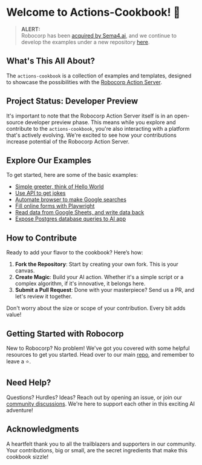 # Welcome to Actions-Cookbook! 🌟

> **ALERT:**  
> Robocorp has been [acquired by Sema4.ai](https://www.linkedin.com/pulse/sema4ai-raises-305-million-bring-open-source-powered-ai-mission-critical-i8wsc/), and we continue to develop the examples under a new repository [here](https://github.com/Sema4AI/cookbook).

## What's This All About?

The `actions-cookbook` is a collection of examples and templates,
designed to showcase the possibilities with the [Robocorp Action Server](https://github.com/robocorp/robocorp).

## Project Status: Developer Preview

It's important to note that the Robocorp Action Server itself is in an open-source developer preview phase.
This means while you explore and contribute to the `actions-cookbook`, you're also interacting with a platform
that's actively evolving. We're excited to see how your contributions increase potential of the Robocorp Action Server.

## Explore Our Examples

To get started, here are some of the basic examples:

- [Simple greeter, think of Hello World](/greeter)
- [Use API to get jokes](/api-jokes)
- [Automate browser to make Google searches](/browser-google)
- [Fill online forms with Playwright](/browser-fill-form)
- [Read data from Google Sheets, and write data back](/google-sheets)
- [Expose Postgres database queries to AI app](/database-postgres/)

## How to Contribute

Ready to add your flavor to the cookbook? Here’s how:

1. **Fork the Repository**: Start by creating your own fork. This is your canvas.
2. **Create Magic**: Build your AI action. Whether it's a simple script or a complex algorithm, if it's innovative, it belongs here.
3. **Submit a Pull Request**: Done with your masterpiece? Send us a PR, and let's review it together.

Don't worry about the size or scope of your contribution. Every bit adds value!

## Getting Started with Robocorp

New to Robocorp? No problem! We've got you covered with some helpful resources to get you started.
Head over to our main [repo](https://github.com/robocorp/robocorp), and remember to leave a ⭐️.

## Need Help?
Questions? Hurdles? Ideas? Reach out by opening an issue, or join our [community discussions](https://github.com/robocorp/robocorp/discussions). We're here to support each other in this exciting AI adventure!

## Acknowledgments
A heartfelt thank you to all the trailblazers and supporters in our community. Your contributions, big or small, are the secret ingredients that make this cookbook sizzle!
